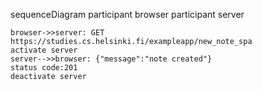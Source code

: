 sequenceDiagram
    participant browser
    participant server

    

    browser->>server: GET https://studies.cs.helsinki.fi/exampleapp/new_note_spa
    activate server
    server-->>browser: {"message":"note created"}                    status code:201 
    deactivate server